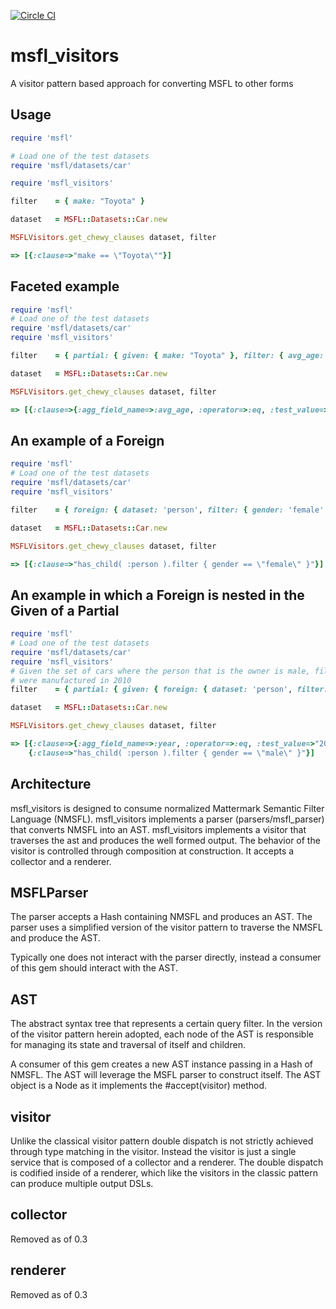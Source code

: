 [![Circle CI](https://circleci.com/gh/Referly/msfl_visitors.svg?style=svg)](https://circleci.com/gh/Referly/msfl_visitors)

# msfl_visitors
A visitor pattern based approach for converting MSFL to other forms

## Usage

```ruby
require 'msfl'

# Load one of the test datasets
require 'msfl/datasets/car'

require 'msfl_visitors'

filter    = { make: "Toyota" }

dataset   = MSFL::Datasets::Car.new

MSFLVisitors.get_chewy_clauses dataset, filter

=> [{:clause=>"make == \"Toyota\""}]

```

## Faceted example

```ruby
require 'msfl'
# Load one of the test datasets
require 'msfl/datasets/car'
require 'msfl_visitors'

filter    = { partial: { given: { make: "Toyota" }, filter: { avg_age: 10 } } }

dataset   = MSFL::Datasets::Car.new

MSFLVisitors.get_chewy_clauses dataset, filter

=> [{:clause=>{:agg_field_name=>:avg_age, :operator=>:eq, :test_value=>10}, :method_to_execute=>:aggregations}, {:clause=>"make == \"Toyota\""}]

```

## An example of a Foreign

```ruby
require 'msfl'
# Load one of the test datasets
require 'msfl/datasets/car'
require 'msfl_visitors'

filter    = { foreign: { dataset: 'person', filter: { gender: 'female' } } }

dataset   = MSFL::Datasets::Car.new

MSFLVisitors.get_chewy_clauses dataset, filter

=> [{:clause=>"has_child( :person ).filter { gender == \"female\" }"}]

```

## An example in which a Foreign is nested in the Given of a Partial
```ruby
require 'msfl'
# Load one of the test datasets
require 'msfl/datasets/car'
require 'msfl_visitors'
# Given the set of cars where the person that is the owner is male, filter the set to only include those cars that
# were manufactured in 2010
filter    = { partial: { given: { foreign: { dataset: 'person', filter: { gender: 'male' } } }, filter: { year: '2010' } } }

dataset   = MSFL::Datasets::Car.new

MSFLVisitors.get_chewy_clauses dataset, filter

=> [{:clause=>{:agg_field_name=>:year, :operator=>:eq, :test_value=>"2010"}, :method_to_execute=>:aggregations}, 
    {:clause=>"has_child( :person ).filter { gender == \"male\" }"}]

```

## Architecture

msfl_visitors is designed to consume normalized Mattermark Semantic Filter Language (NMSFL).
msfl_visitors implements a parser (parsers/msfl_parser) that converts NMSFL into an AST.
msfl_visitors implements a visitor that traverses the ast and produces the well formed output.
The behavior of the visitor is controlled through composition at construction. It accepts a collector and a renderer.

## MSFLParser

The parser accepts a Hash containing NMSFL and produces an AST.
The parser uses a simplified version of the visitor pattern to traverse the NMSFL and produce the AST.

Typically one does not interact with the parser directly, instead a consumer of this gem should interact with the AST.

## AST

The abstract syntax tree that represents a certain query filter. In the version of the visitor pattern herein
adopted, each node of the AST is responsible for managing its state and traversal of itself and children.

A consumer of this gem creates a new AST instance passing in a Hash of NMSFL. The AST will leverage the MSFL parser
to construct itself. The AST object is a Node as it implements the #accept(visitor) method.

## visitor

Unlike the classical visitor pattern double dispatch is not strictly achieved through type matching in the visitor.
Instead the visitor is just a single service that is composed of a collector and a renderer.
The double dispatch is codified inside of a renderer, which like the visitors in the classic pattern can produce
multiple output DSLs.

## collector

Removed as of 0.3

## renderer

Removed as of 0.3